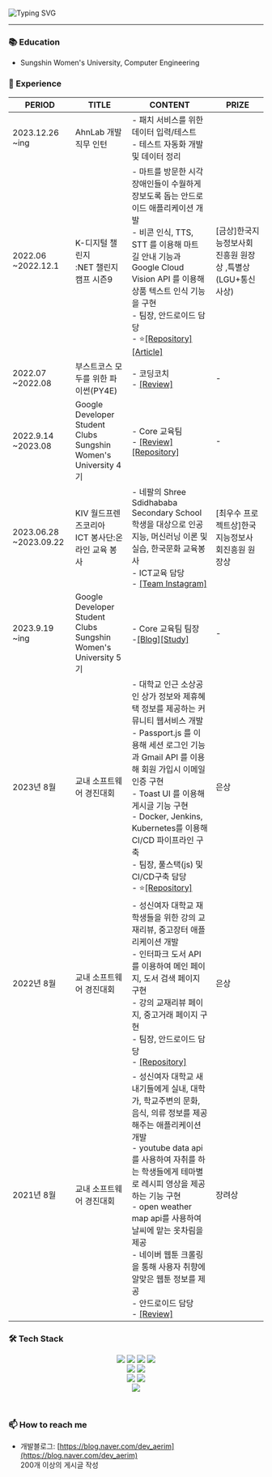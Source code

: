 <!-- 자기소개 시작 -->

<div>
<br>



![Typing SVG](https://readme-typing-svg.herokuapp.com?font=Indie+Flower&color=000000&size=30&center=true&lines=Hello+World+!&nbsp;+I'm+Ae+Rim+˙ᵕ˙+&nbsp;)
</div>

* * *



### **📚**  Education

- Sungshin Women's University, Computer Engineering



### **🙌**  Experience

| PERIOD                 | TITLE                                                        | CONTENT                                                      | PRIZE                                                     |
| ---------------------- | ------------------------------------------------------------ | ------------------------------------------------------------ | --------------------------------------------------------- |
| 2023.12.26<br />~ing   | AhnLab 개발직무 인턴                                         | - 패치 서비스를 위한 데이터 입력/테스트<br />- 테스트 자동화 개발 및 데이터 정리 |                                                           |
| 2022.06 ~2022.12.1     | K-디지털 챌린지<br />:NET 챌린지 캠프 시즌9                  | - 마트를 방문한 시각장애인들이 수월하게 장보도록 돕는 안드로이드 애플리케이션 개발<br/> \- 비콘 인식, TTS, STT 를 이용해 마트 길 안내 기능과 Google Cloud Vision API 를 이용해 상품 텍스트 인식 기능을 구현<br />- 팀장, 안드로이드 담당<br />- ⭐️[[Repository]](https://github.com/NetChallenge-masking/Whipping) [[Article]](https://www.etnews.com/20221201000166) | [금상]한국지능정보사회진흥원 원장상 ,특별상(LGU+통신사상) |
| 2022.07 ~2022.08       | 부스트코스 모두를 위한 파이썬(PY4E)                          | - 코딩코치 <br />- [[Review]](https://blog.naver.com/dev_aerim/222963528282) | -                                                         |
| 2022.9.14 ~2023.08     | Google Developer <br />Student Clubs Sungshin Women's University 4기 | - Core 교육팀 <br />- [[Review]](https://blog.naver.com/dev_aerim/223134685517) [[Repository]](https://github.com/OldEdu) | -                                                         |
| 2023.06.28 ~2023.09.22 | KIV 월드프렌즈코리아 <br />ICT 봉사단:온라인 교육 봉사       | - 네팔의 Shree Sdidhababa Secondary School <br />학생을 대상으로 인공지능, 머신러닝 이론 및 실습, 한국문화 교육봉사<br />- ICT교육 담당<br />- [[Team Instagram]](https://www.instagram.com/it__sathi/) | [최우수 프로젝트상]한국지능정보사회진흥원 원장상          |
| 2023.9.19        ~ing  | Google Developer <br />Student Clubs Sungshin Women's University 5기 | - Core 교육팀 팀장  <br />-[[Blog]](https://gdsc-sungshin.tistory.com/)[[Study]](https://github.com/aerim-choi/spring_study) | -                                                         |
| 2023년 8월             | 교내 소프트웨어 경진대회                                     | - 대학교 인근 소상공인 상가 정보와 제휴혜택 정보를 제공하는 커뮤니티 웹서비스 개발<br />- Passport.js 를 이용해 세션 로그인 기능과 Gmail API 를 이용해 회원 가입시 이메일인증 구현<br />- Toast UI 를 이용해 게시글 기능 구현<br /> - Docker, Jenkins, Kubernetes를 이용해 CI/CD 파이프라인 구축 </br> - 팀장, 풀스택(js) 및 CI/CD구축 담당 <br />- ⭐️[[Repository]](https://github.com/UniUnity-sungshin/UniUnity) | 은상                                                      |
| 2022년 8월             | 교내 소프트웨어 경진대회                                     | - 성신여자 대학교 재학생들을 위한 강의 교재리뷰, 중고장터 애플리케이션 개발<br />- 인터파크 도서 API 를 이용하여 메인 페이지, 도서 검색 페이지 구현<br/> \- 강의 교재리뷰 페이지, 중고거래 페이지 구현<br />- 팀장, 안드로이드 담당<br />- [[Repository]](https://github.com/aerim-choi/SHOWBOOK) | 은상                                                      |
| 2021년 8월             | 교내 소프트웨어 경진대회                                     | - 성신여자 대학교 새내기들에게 실내, 대학가, 학교주변의 문화, 음식, 의류 정보를 제공해주는 애플리케이션 개발  <br />- youtube data api 를 사용하여 자취를 하는 학생들에게 테마별로 레시피 영상을 제공하는 기능 구현<br />- open weather map api를 사용하여 날씨에 맡는 옷차림을 제공<br />- 네이버 웹툰 크롤링을 통해 사용자 취향에 알맞은 웹툰 정보를 제공<br />- 안드로이드 담당 <br />- [[Review]](https://blog.naver.com/dev_aerim/222494243889) | 장려상                                                    |

<div align='left'><h3><b>🛠 Tech Stack </b></h3>
<center><img src="https://img.shields.io/badge/JAVA-007396?style=flat-square&logo=java&logoColor=white">
<img src="https://img.shields.io/badge/Kotlin-7F52FF?style=flat-square&logo=Kotlin&logoColor=white">
<img src="https://img.shields.io/badge/c++-00599C?style=flat-square&logo=c%2B%2B&logoColor=white"/>
<img src="https://img.shields.io/badge/-Python-3776AB?style=flat-square&logo=Python&logoColor=white"/>
<br>

<img src="https://img.shields.io/badge/javascript-F7DF1E?style=flat-square&logo=javascript&logoColor=black"> 
<img src="https://img.shields.io/badge/Express-000000?style=flat-square&logo=Express&logoColor=white"/>
<br>
<img src="https://img.shields.io/badge/Firebase-FFCA28?style=flat-square&logo=firebase&logoColor=black"/>
<img src="https://img.shields.io/badge/MySQL-4479A1?style=flat-square&logo=MySQL&logoColor=white"/>
<br>
<img src="https://img.shields.io/badge/Android Studio-DDC84?style=flat-square&logo=Android Studio&logoColor=white"/></a>
</p>
</div>

<!-- 연락처 시작 -->
<br>

### 📫 How to reach me

- 개발블로그: [https://blog.naver.com/dev_aerim](https://blog.naver.com/dev_aerim)<br>
200개 이상의 게시글 작성
</br>
      
